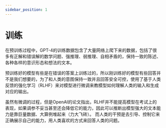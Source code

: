 ```yaml
---
sidebar_position: 1
---
```


# 训练

在预训练过程中，GPT-4的训练数据包含了大量网络上爬下来的数据，包括了很多有正解和错误解的数学问题、强推理、弱推理、自相矛盾的，保持一致的陈述、各种各样的意识形态和想法的文本。

预训练好的模型有些是在错误的答案上训练过的，所以刚训练好的模型有些回答并不是我们想要的，为了和人类的意图保持一致并且回答安全可控，使用了基于人类反馈的强化学习（RLHF）来对模型进行微调来教模型如何理解人类的输入和生成对应的输出。

虽然有微调的过程，但是OpenAI的论文指出，RLHF并不能提高模型在考试上的表现，如果调参不妥当甚至还会降低它的能力，因此可以推断出模型强大的文本能力是靠巨量数据、大算例堆起来（力大飞砖）。 而人类的干预是去引导、控制它来正确展示自己的能力，用人类喜欢的方式来回答人类的问题。
